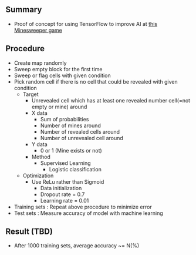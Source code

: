 ## Summary

- Proof of concept for using TensorFlow to improve AI at <a href="https://minemine.io">this Minesweeper game</a>

## Procedure

- Create map randomly
- Sweep empty block for the first time
- Sweep or flag cells with given condition
- Pick random cell if there is no cell that could be revealed with given condition
  - Target
	  - Unrevealed cell which has at least one revealed number cell(=not empty or mine) around
	- X data
		- Sum of probabilities
		- Number of mines around
		- Number of revealed cells around
		- Number of unrevealed cell around
	- Y data
		- 0 or 1 (Mine exists or not)
	- Method
	  - Supervised Learning
		- Logistic classification
  - Optimization
	  - Use ReLu rather than Sigmoid
		- Data initialization
		- Dropout rate = 0.7
		- Learning rate = 0.01
- Training sets : Repeat above procedure to minimize error
- Test sets : Measure accuracy of model with machine learning

## Result (TBD)

- After 1000 training sets, average accuracy ~= N(%)
